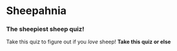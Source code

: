 # Sheepahnia
### The sheepiest sheep quiz!

Take this quiz to figure out if you *love* sheep! **Take this quiz or else**
